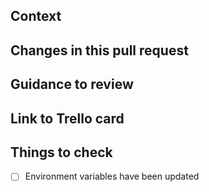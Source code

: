 ## Context

<!-- Why are you making this change? What might surprise someone about it? -->

## Changes in this pull request

<!-- List all the changes, if there are UI changes, please include Before and After screenshots.  -->

## Guidance to review

<!-- How could someone else check this work? Which parts do you want more feedback on? -->

## Link to Trello card

## Things to check

- [ ] Environment variables have been updated
